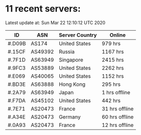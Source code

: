 # 11 recent servers:

Latest update at: Sun Mar 22 12:10:12 UTC 2020

| ID | ASN | Server Country | Online |
| -- | --- | -------------- | ------ |
| #.D09B | AS174 | United States | 979 hrs |
| #.15CF | AS49392 | Russia | 1167 hrs |
| #.7F1D | AS63949 | Singapore | 2415 hrs |
| #.9FC3 | AS53889 | United States | 2262 hrs |
| #.E069 | AS40065 | United States | 1152 hrs |
| #.BD3E | AS63888 | Hong Kong | 295 hrs |
| #.2A79 | AS63949 | Japan | 1 hrs offline |
| #.F7DA | AS45102 | United States | 442 hrs |
| #.7E71 | AS20473 | France | 31 hrs offline |
| #.A34E | AS20473 | Germany | 60 hrs offline |
| #.0A93 | AS20473 | France | 12 hrs offline |

